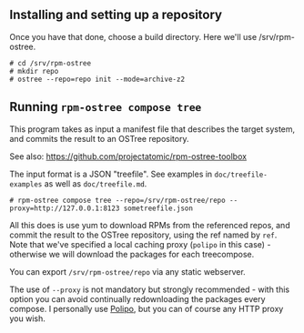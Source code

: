 ## Installing and setting up a repository

Once you have that done, choose a build directory.  Here we'll use
/srv/rpm-ostree.

	# cd /srv/rpm-ostree
	# mkdir repo
	# ostree --repo=repo init --mode=archive-z2

## Running `rpm-ostree compose tree`

This program takes as input a manifest file that describes the target
system, and commits the result to an OSTree repository.

See also: https://github.com/projectatomic/rpm-ostree-toolbox

The input format is a JSON "treefile".  See examples in
`doc/treefile-examples` as well as `doc/treefile.md`.

	# rpm-ostree compose tree --repo=/srv/rpm-ostree/repo --proxy=http://127.0.0.1:8123 sometreefile.json

All this does is use yum to download RPMs from the referenced repos,
and commit the result to the OSTree repository, using the ref named by
`ref`.  Note that we've specified a local caching proxy (`polipo` in
this case) - otherwise we will download the packages for each
treecompose.

You can export `/srv/rpm-ostree/repo` via any static webserver.

The use of `--proxy` is not mandatory but strongly recommended - with
this option you can avoid continually redownloading the packages every
compose.  I personally use
[Polipo](http://www.pps.univ-paris-diderot.fr/~jch/software/polipo/),
but you can of course any HTTP proxy you wish.

